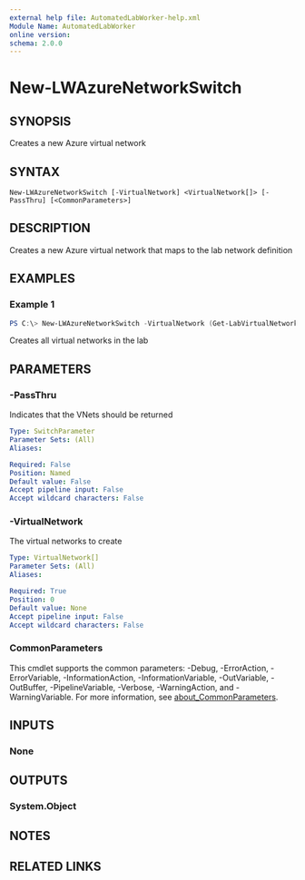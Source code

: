 ```yaml
---
external help file: AutomatedLabWorker-help.xml
Module Name: AutomatedLabWorker
online version:
schema: 2.0.0
---
```


# New-LWAzureNetworkSwitch

## SYNOPSIS
Creates a new Azure virtual network

## SYNTAX

```
New-LWAzureNetworkSwitch [-VirtualNetwork] <VirtualNetwork[]> [-PassThru] [<CommonParameters>]
```

## DESCRIPTION
Creates a new Azure virtual network that maps to the lab network definition

## EXAMPLES

### Example 1
```powershell
PS C:\> New-LWAzureNetworkSwitch -VirtualNetwork (Get-LabVirtualNetworkDefinition)
```

Creates all virtual networks in the lab

## PARAMETERS

### -PassThru
Indicates that the VNets should be returned

```yaml
Type: SwitchParameter
Parameter Sets: (All)
Aliases:

Required: False
Position: Named
Default value: False
Accept pipeline input: False
Accept wildcard characters: False
```

### -VirtualNetwork
The virtual networks to create

```yaml
Type: VirtualNetwork[]
Parameter Sets: (All)
Aliases:

Required: True
Position: 0
Default value: None
Accept pipeline input: False
Accept wildcard characters: False
```

### CommonParameters
This cmdlet supports the common parameters: -Debug, -ErrorAction, -ErrorVariable, -InformationAction, -InformationVariable, -OutVariable, -OutBuffer, -PipelineVariable, -Verbose, -WarningAction, and -WarningVariable. For more information, see [about_CommonParameters](http://go.microsoft.com/fwlink/?LinkID=113216).

## INPUTS

### None
## OUTPUTS

### System.Object
## NOTES

## RELATED LINKS
